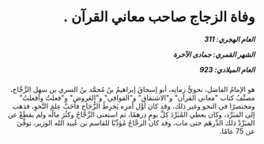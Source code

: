 <h1 dir="rtl">وفاة الزجاج صاحب معاني القرآن .</h1>

<h5 dir="rtl">العام الهجري:  311

الشهر القمري: جمادى الآخرة

العام الميلادي: 923</h5>

<p dir="rtl">هو الإمامُ الفاضل، نحويُّ زمانِه، أبو إسحاقَ إبراهيمُ بنُ مُحمَّد بنُ السري بن سهل الزَّجَّاج، مصنِّفُ كتاب "معاني القرآن" و"الاشتقاق" و"القوافي" و"العَروض" و"فعلتُ وأفعلتُ" ومختصرًا في النحو وغير ذلك، وقد كان أوَّل أمرِه يَخرِطُ الزُّجَاج فأحَبَّ عِلمَ النَّحوِ، فذهب إلى المبَرِّد، وكان يعطي المُبَرِّدَ كلَّ يومٍ دِرهمًا، ثم استغنى الزَّجَّاجُ وكثُرَ مالُه ولم يقطَعْ عن المبَرِّدْ ذلك الدِّرهَم حتى مات، وقد كان الزجَّاجُ مُؤدِّبًا للقاسم بن عُبيد الله الوزير، توفِّيَ عن 75 عامًا.</p></br>

